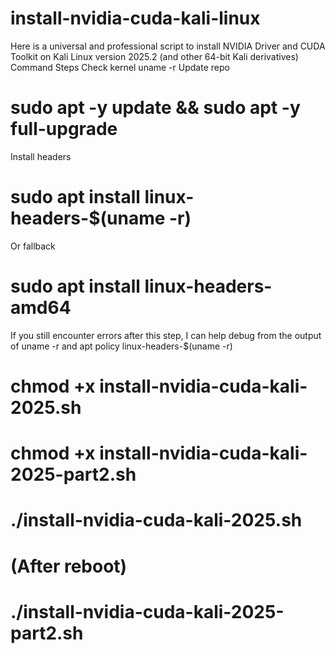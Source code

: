 # install-nvidia-cuda-kali-linux
Here is a universal and professional script to install NVIDIA Driver and CUDA Toolkit on Kali Linux version 2025.2 (and other 64-bit Kali derivatives)
Command Steps
Check kernel uname -r
Update repo 
# sudo apt -y update && sudo apt -y full-upgrade
Install headers 
# sudo apt install linux-headers-$(uname -r)
Or fallback 
# sudo apt install linux-headers-amd64

If you still encounter errors after this step, I can help debug from the output of uname -r and apt policy linux-headers-$(uname -r)
# chmod +x install-nvidia-cuda-kali-2025.sh
# chmod +x install-nvidia-cuda-kali-2025-part2.sh

# ./install-nvidia-cuda-kali-2025.sh
# (After reboot)
# ./install-nvidia-cuda-kali-2025-part2.sh
